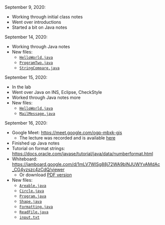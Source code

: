 September 9, 2020:

- Working through initial class notes
- Went over introductions
- Started a bit on Java notes


September 14, 2020:

- Working through Java notes
- New files:
  - [`HelloWorld.java`](00%20Java/HelloWorld.java)
  - [`ProgramTwo.java`](00%20Java/ProgramTwo.java)
  - [`StringCompare.java`](00%20Java/StringCompare.java)


September 15, 2020:

- In the lab
- Went over Java on INS, Eclipse, CheckStyle
- Worked through Java notes more
- New files:
  - [`HelloWorld.java`](01%20Java%20Lab/HelloWorld.java)
  - [`MailMessage.java`](01%20Java%20Lab/MailMessage.java)


September 16, 2020:

- Google Meet: https://meet.google.com/ogp-mbxk-gjs
  - The lecture was recorded and is available [here](https://drive.google.com/file/d/1WG1vV9l7QuDt5u-pJc-fW_ancruhfGJr/view?usp=sharing)
- Finished up Java notes
- Tutorial on format strings: https://docs.oracle.com/javase/tutorial/java/data/numberformat.html
- Whiteboard: https://jamboard.google.com/d/1mLV7WlSg88j72WA9blNJUWYvAMdAc_CG4yzszc4zCdQ/viewer
  - Or download [PDF version](whiteboard-pdfs/2021-09-16.pdf)
- New files:
  - [`Areable.java`](02%20Java%20Classes/Areable.java)
  - [`Circle.java`](02%20Java%20Classes/Circle.java)
  - [`Program.java`](02%20Java%20Classes/Program.java)
  - [`Shape.java`](02%20Java%20Classes/Shape.java)
  - [`Formatting.java`](03%20Formatting/Formatting.java)
  - [`ReadFile.java`](04%20Reading%20a%20File/ReadFile.java)
  - [`input.txt`](04%20Reading%20a%20File/input.txt)
